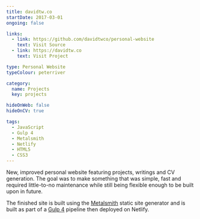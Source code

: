 ```yaml
---
title: davidtw.co
startDate: 2017-03-01
ongoing: false

links:
  - link: https://github.com/davidtwco/personal-website
    text: Visit Source
  - link: https://davidtw.co
    text: Visit Project

type: Personal Website
typeColour: peterriver

category:
  name: Projects
  key: projects

hideOnWeb: false
hideOnCV: true

tags:
  - JavaScript
  - Gulp 4
  - Metalsmith
  - Netlify
  - HTML5
  - CSS3
---
```

New, improved personal website featuring projects, writings and CV generation. The goal was to make something that was simple, fast and required little-to-no maintenance while still being flexible enough to be built upon in future.

The finished site is built using the [Metalsmith](http://www.metalsmith.io) static site generator and is built as part of a [Gulp 4](https://gulpjs.com) pipeline then deployed on Netlify.
